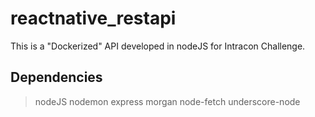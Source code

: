 # reactnative_restapi
This is a "Dockerized" API developed in nodeJS for Intracon Challenge.

## Dependencies

> nodeJS
> nodemon
> express
> morgan
> node-fetch
> underscore-node
